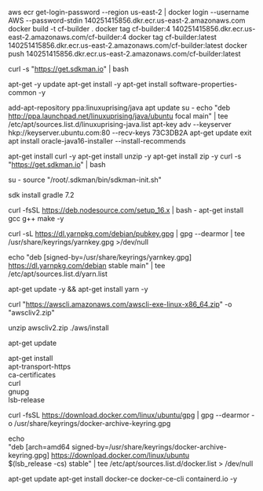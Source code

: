 aws ecr get-login-password --region us-east-2 | docker login --username AWS --password-stdin 140251415856.dkr.ecr.us-east-2.amazonaws.com
docker build -t cf-builder .
docker tag cf-builder:4 140251415856.dkr.ecr.us-east-2.amazonaws.com/cf-builder:4
docker tag cf-builder:latest 140251415856.dkr.ecr.us-east-2.amazonaws.com/cf-builder:latest
docker push 140251415856.dkr.ecr.us-east-2.amazonaws.com/cf-builder:latest

curl -s "https://get.sdkman.io" | bash

apt-get -y update
apt-get install -y
apt-get install software-properties-common -y

add-apt-repository ppa:linuxuprising/java
apt update
su -
echo "deb http://ppa.launchpad.net/linuxuprising/java/ubuntu focal main" | tee /etc/apt/sources.list.d/linuxuprising-java.list
apt-key adv --keyserver hkp://keyserver.ubuntu.com:80 --recv-keys 73C3DB2A
apt-get update
exit
apt install oracle-java16-installer --install-recommends

apt-get install curl -y
apt-get install unzip -y
apt-get install zip -y
curl -s "https://get.sdkman.io" | bash

su -
source "/root/.sdkman/bin/sdkman-init.sh"

sdk install gradle 7.2

curl -fsSL https://deb.nodesource.com/setup_16.x | bash -
apt-get install gcc g++ make -y

curl -sL https://dl.yarnpkg.com/debian/pubkey.gpg | gpg --dearmor | tee /usr/share/keyrings/yarnkey.gpg >/dev/null

echo "deb [signed-by=/usr/share/keyrings/yarnkey.gpg] https://dl.yarnpkg.com/debian stable main" | tee /etc/apt/sources.list.d/yarn.list

apt-get update -y && apt-get install yarn -y

curl "https://awscli.amazonaws.com/awscli-exe-linux-x86_64.zip" -o "awscliv2.zip"

unzip awscliv2.zip
./aws/install

apt-get update

apt-get install \
 apt-transport-https \
 ca-certificates \
 curl \
 gnupg \
 lsb-release

curl -fsSL https://download.docker.com/linux/ubuntu/gpg | gpg --dearmor -o /usr/share/keyrings/docker-archive-keyring.gpg

echo \
 "deb [arch=amd64 signed-by=/usr/share/keyrings/docker-archive-keyring.gpg] https://download.docker.com/linux/ubuntu \
 $(lsb_release -cs) stable" | tee /etc/apt/sources.list.d/docker.list > /dev/null

apt-get update
apt-get install docker-ce docker-ce-cli containerd.io -y
